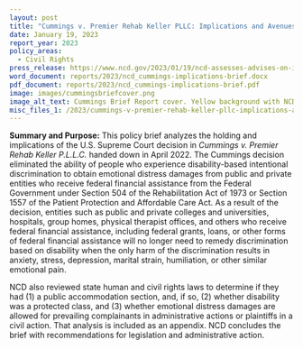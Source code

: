 ```yaml
---
layout: post
title: "Cummings v. Premier Rehab Keller PLLC: Implications and Avenues for Reform"
date: January 19, 2023
report_year: 2023
policy_areas:
  - Civil Rights
press_release: https://www.ncd.gov/2023/01/19/ncd-assesses-advises-on-impact-of-supreme-court-cummings-decision/
word_document: reports/2023/ncd_cummings-implications-brief.docx
pdf_document: reports/2023/ncd_cummings-implications-brief.pdf
image: images/cummingsbriefcover.png
image_alt_text: Cummings Brief Report cover. Yellow background with NCD seal.
misc_files_1: /2023/cummings-v-premier-rehab-keller-pllc-implications-and-avenues-for-reform/state-laws-for-compensatory-damages9.23.docx
---
```

**Summary and Purpose:** This policy brief analyzes the holding and implications of the U.S. Supreme Court decision in *Cummings v. Premier Rehab Keller P.L.L.C.* handed down in April 2022. The Cummings decision eliminated the ability of people who experience disability-based intentional discrimination to obtain emotional distress damages from public and private entities who receive federal financial assistance from the Federal Government under Section 504 of the Rehabilitation Act of 1973 or Section 1557 of the Patient Protection and Affordable Care Act. As a result of the decision, entities such as public and private colleges and universities, hospitals, group homes, physical therapist offices, and others who receive federal financial assistance, including federal grants, loans, or other forms of federal financial assistance will no longer need to remedy discrimination based on disability when the only harm of the discrimination results in anxiety, stress, depression, marital strain, humiliation, or other similar emotional pain.

NCD also reviewed state human and civil rights laws to determine if they had (1) a public accommodation section, and, if so, (2) whether disability was a protected class, and (3) whether emotional distress damages are allowed for prevailing complainants in administrative actions or plaintiffs in a civil action. That analysis is included as an appendix. NCD concludes the brief with recommendations for legislation and administrative action.